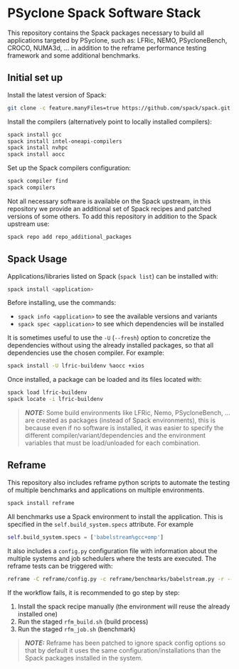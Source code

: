 # PSyclone Spack Software Stack

This repository contains the Spack packages necessary to build all applications
targeted by PSyclone, such as: LFRic, NEMO, PSycloneBench, CROCO, NUMA3d, ...
in addition to the reframe performance testing framework and some additional
benchmarks.

## Initial set up

Install the latest version of Spack:
```bash
git clone -c feature.manyFiles=true https://github.com/spack/spack.git spack-repo
```

Install the compilers (alternatively point to locally installed compilers):
```bash
spack install gcc
spack install intel-oneapi-compilers
spack install nvhpc
spack install aocc
```

Set up the Spack compilers configuration:
```bash
spack compiler find
spack compilers
```

Not all necessary software is available on the Spack upstream, in this repository
we provide an additional set of Spack recipes and patched versions of some others.
To add this repository in addition to the Spack upstream use:
```bash
spack repo add repo_additional_packages
```

## Spack Usage

Applications/libraries listed on Spack (`spack list`) can be installed with:
```bash
spack install <application>
```

Before installing, use the commands:
- `spack info <application>` to see the available versions and variants
- `spack spec <application>` to see which dependencies will be installed

It is sometimes useful to use the `-U` (`--fresh`) option to concretize the
dependencies without using the already installed packages, so that all dependencies
use the chosen compiler. For example:

```bash
spack install -U lfric-buildenv %aocc +xios
```

Once installed, a package can be loaded and its files located with:
```bash
spack load lfric-buildenv
spack locate -i lfric-buildenv
```

> **_NOTE:_**  Some build environments like LFRic, Nemo, PSycloneBench, ...
are created as packages (instead of Spack environments), this is because
even if no software is installed, it was easier to specify the different
compiler/variant/dependencies and the environment variables that must be
load/unloaded for each combination.

## Reframe

This repository also includes reframe python scripts to automate the testing
of multiple benchmarks and applications on multiple environments.

```bash
spack install reframe
```

All benchmarks use a Spack environment to install the application. This is
specified in the `self.build_system.specs` attribute. For example

```python
self.build_system.specs = ['babelstream%gcc+omp']
```

It also includes a `config.py` configuration file with information about the
multiple systems and job schedulers where the tests are executed. The reframe
tests can be triggered with:

```bash
reframe -C reframe/config.py -c reframe/benchmarks/babelstream.py -r --performance-report --keep-stage-files
```

If the workflow fails, it is recommended to go step by step:
1. Install the spack recipe manually (the environment will reuse the already installed one)
2. Run the staged `rfm_build.sh` (build process)
3. Run the staged `rfm_job.sh` (benchmark)

> **_NOTE:_** Reframe has been patched to ignore spack config options so that
by default it uses the same configuration/installations than the Spack packages
installed in the system.
